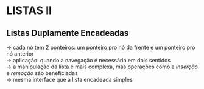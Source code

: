 # LISTAS II
## Listas Duplamente Encadeadas
-> cada nó tem 2 ponteiros: um ponteiro pro nó da frente e um ponteiro pro nó anterior <br>
-> aplicação: quando a navegação é necessária em dois sentidos <br>
-> a manipulação da lista é mais complexa, mas operações como a *inserção* e *remoção* são beneficiadas <br>
-> mesma interface que a lista encadeada simples <br>